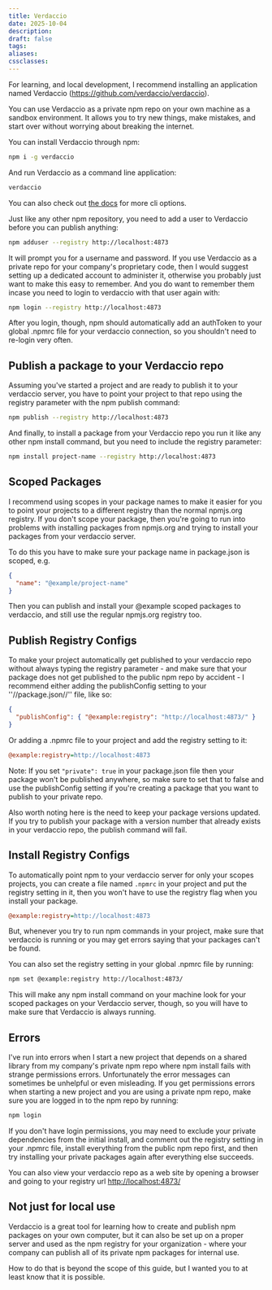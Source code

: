 ```yaml
---
title: Verdaccio
date: 2025-10-04
description:
draft: false
tags:
aliases:
cssclasses:
---
```


For learning, and local development, I recommend installing an application named Verdaccio (https://github.com/verdaccio/verdaccio).

You can use Verdaccio as a private npm repo on your own machine as a sandbox environment. It allows you to try new things, make mistakes, and start over without worrying about breaking the internet.

You can install Verdaccio through npm:

```bash
npm i -g verdaccio
```

And run Verdaccio as a command line application:

```bash
verdaccio
```

You can also check out [the docs](https://verdaccio.org/docs/what-is-verdaccio) for more cli options.

Just like any other npm repository, you need to add a user to Verdaccio before you can publish anything:

```bash
npm adduser --registry http://localhost:4873
```

It will prompt you for a username and password. If you use Verdaccio as a private repo for your company's proprietary code, then I would suggest setting up a dedicated account to administer it, otherwise you probably just want to make this easy to remember. And you do want to remember them incase you need to login to verdaccio with that user again with:

```bash
npm login --registry http://localhost:4873
```

After you login, though, npm should automatically add an authToken to your global .npmrc file for your verdaccio connection, so you shouldn't need to re-login very often.

## Publish a package to your Verdaccio repo

Assuming you've started a project and are ready to publish it to your verdaccio server, you have to point your project to that repo using the registry parameter with the npm publish command:

```bash
npm publish --registry http://localhost:4873
```

And finally, to install a package from your Verdaccio repo you run it like any other npm install command, but you need to include the registry parameter:

```bash
npm install project-name --registry http://localhost:4873
```

## Scoped Packages

I recommend using scopes in your package names to make it easier for you to point your projects to a different registry than the normal npmjs.org registry. If you don't scope your package, then you're going to run into problems with installing packages from npmjs.org and trying to install your packages from your verdaccio server.

To do this you have to make sure your package name in package.json is scoped, e.g.

```json
{
  "name": "@example/project-name"
}
```

Then you can publish and install your @example scoped packages to verdaccio, and still use the regular npmjs.org registry too.

## Publish Registry Configs

To make your project automatically get published to your verdaccio repo without always typing the registry parameter - and make sure that your package does not get published to the public npm repo by accident - I recommend either adding the publishConfig setting to your ''//package.json//'' file, like so:

```json
{
  "publishConfig": { "@example:registry": "http://localhost:4873/" }
}
```

Or adding a .npmrc file to your project and add the registry setting to it:

```ini
@example:registry=http://localhost:4873
```

Note: If you set `"private": true` in your package.json file then your package won't be published anywhere, so make sure to set that to false and use the publishConfig setting if you're creating a package that you want to publish to your private repo.

Also worth noting here is the need to keep your package versions updated. If you try to publish your package with a version number that already exists in your verdaccio repo, the publish command will fail.

## Install Registry Configs

To automatically point npm to your verdaccio server for only your scopes projects, you can create a file named `.npmrc` in your project and put the registry setting in it, then you won't have to use the registry flag when you install your package.

```ini
@example:registry=http://localhost:4873
```

But, whenever you try to run npm commands in your project, make sure that verdaccio is running or you may get errors saying that your packages can't be found.

You can also set the registry setting in your global .npmrc file by running:

```bash
npm set @example:registry http://localhost:4873/
```

This will make any npm install command on your machine look for your scoped packages on your Verdaccio server, though, so you will have to make sure that Verdaccio is always running.

## Errors

I've run into errors when I start a new project that depends on a shared library from my company's private npm repo where npm install fails with strange permissions errors. Unfortunately the error messages can sometimes be unhelpful or even misleading. If you get permissions errors when starting a new project and you are using a private npm repo, make sure you are logged in to the npm repo by running:

```bash
npm login
```

If you don't have login permissions, you may need to exclude your private dependencies from the initial install, and comment out the registry setting in your .npmrc file, install everything from the public npm repo first, and then try installing your private packages again after everything else succeeds.

You can also view your verdaccio repo as a web site by opening a browser and going to your registry url [http://localhost:4873/](http://localhost:4873/)

## Not just for local use

Verdaccio is a great tool for learning how to create and publish npm packages on your own computer, but it can also be set up on a proper server and used as the npm registry for your organization - where your company can publish all of its private npm packages for internal use.

How to do that is beyond the scope of this guide, but I wanted you to at least know that it is possible.

